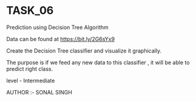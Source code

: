 # TASK_06

Prediction using Decision Tree Algorithm

Data can be found at https://bit.ly/2G6sYx9 

Create the Decision Tree classifier and visualize it graphically. 

The purpose is if we feed any new data to this classifier , it will be able to predict right class.

level - Intermediate

AUTHOR :- SONAL SINGH
